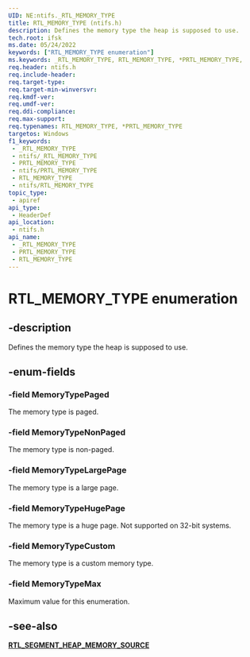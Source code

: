 ```yaml
---
UID: NE:ntifs._RTL_MEMORY_TYPE
title: RTL_MEMORY_TYPE (ntifs.h)
description: Defines the memory type the heap is supposed to use.
tech.root: ifsk
ms.date: 05/24/2022
keywords: ["RTL_MEMORY_TYPE enumeration"]
ms.keywords: _RTL_MEMORY_TYPE, RTL_MEMORY_TYPE, *PRTL_MEMORY_TYPE,
req.header: ntifs.h
req.include-header: 
req.target-type: 
req.target-min-winversvr: 
req.kmdf-ver: 
req.umdf-ver: 
req.ddi-compliance: 
req.max-support: 
req.typenames: RTL_MEMORY_TYPE, *PRTL_MEMORY_TYPE
targetos: Windows
f1_keywords:
 - _RTL_MEMORY_TYPE
 - ntifs/_RTL_MEMORY_TYPE
 - PRTL_MEMORY_TYPE
 - ntifs/PRTL_MEMORY_TYPE
 - RTL_MEMORY_TYPE
 - ntifs/RTL_MEMORY_TYPE
topic_type:
 - apiref
api_type:
 - HeaderDef
api_location:
 - ntifs.h
api_name:
 - _RTL_MEMORY_TYPE
 - PRTL_MEMORY_TYPE
 - RTL_MEMORY_TYPE
---
```


# RTL_MEMORY_TYPE enumeration

## -description

Defines the memory type the heap is supposed to use.

## -enum-fields

### -field MemoryTypePaged

The memory type is paged.

### -field MemoryTypeNonPaged

The memory type is non-paged.

### -field MemoryTypeLargePage

The memory type is a large page.

### -field MemoryTypeHugePage

The memory type is a huge page. Not supported on 32-bit systems.

### -field MemoryTypeCustom

The memory type is a custom memory type.

### -field MemoryTypeMax

Maximum value for this enumeration.

## -see-also

[**RTL_SEGMENT_HEAP_MEMORY_SOURCE**](ns-ntifs-_rtl_segment_heap_memory_source.md)
